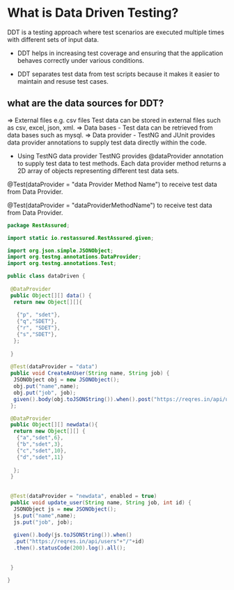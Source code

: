# What is Data Driven Testing?

DDT is a testing approach where test scenarios are
executed multiple times with different sets of input data.

* DDT helps in increasing test coverage and ensuring that the application behaves correctly under various conditions.

* DDT separates test data from test scripts because it makes it easier to maintain and resuse test cases.

## what are the data sources for DDT?

=> External files e.g. csv files
Test data can be stored in external files such as csv, excel, json, xml.
=> Data bases - Test data can be retrieved from data bases such as mysql.
=> Data provider - TestNG and JUnit provides data provider annotations to supply test data directly within the code.

* Using TestNG data provider
TestNG provides @dataProvider annotation to supply test data to test methods.
Each data provider method returns a 2D array of objects representing different test data sets.

@Test(dataProvider = "data Provider Method Name") to receive test data from Data Provider.

@Test(dataProvider = "dataProviderMethodName") to receive test data from Data Provider.

```java
package RestAssured;

import static io.restassured.RestAssured.given;

import org.json.simple.JSONObject;
import org.testng.annotations.DataProvider;
import org.testng.annotations.Test;

public class dataDriven {
 
 @DataProvider
 public Object[][] data() {
  return new Object[][]{
   
   {"p", "sdet"},
   {"q","SDET"},
   {"r", "SDET"},
   {"s","SDET"},
  };
  
 }
 
 @Test(dataProvider = "data")
 public void CreateAnUser(String name, String job) {
  JSONObject obj = new JSONObject();
  obj.put("name",name);
  obj.put("job", job);
  given().body(obj.toJSONString()).when().post("https://reqres.in/api/users").then().statusCode(201).log().all();
 };

 @DataProvider
 public Object[][] newdata(){
  return new Object[][] {
   {"a","sdet",6},
   {"b","sdet",3},
   {"c","sdet",10},
   {"d","sdet",11}
   
  };
 }
 
 
 @Test(dataProvider = "newdata", enabled = true)
 public void update_user(String name, String job, int id) {
  JSONObject js = new JSONObject();
  js.put("name",name);
  js.put("job", job);
  
  given().body(js.toJSONString()).when()
  .put("https://reqres.in/api/users"+"/"+id)
  .then().statusCode(200).log().all();
  
  
 }
 
}
```
